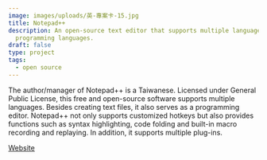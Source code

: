 ```yaml
---
image: images/uploads/英-專案卡-15.jpg
title: Notepad++
description: An open-source text editor that supports multiple languages and
  programming languages.
draft: false
type: project
tags:
  - open source
---
```

The author/manager of Notepad++ is a Taiwanese. Licensed under General Public License, this free and open-source software supports multiple languages. Besides creating text files, it also serves as a programming editor. Notepad++ not only supports customized hotkeys but also provides functions such as syntax highlighting, code folding and built-in macro recording and replaying. In addition, it supports multiple plug-ins.

[Website](https://notepad-plus-plus.org/)